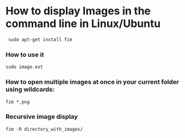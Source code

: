 # How to display Images in the command line in Linux/Ubuntu

	 sudo apt-get install fim

### How to use it
	sudo image.ext

### How to open multiple images at once in your current folder using wildcards:
	fim *.png

### Recursive image display
	fim -R directory_with_images/
	
